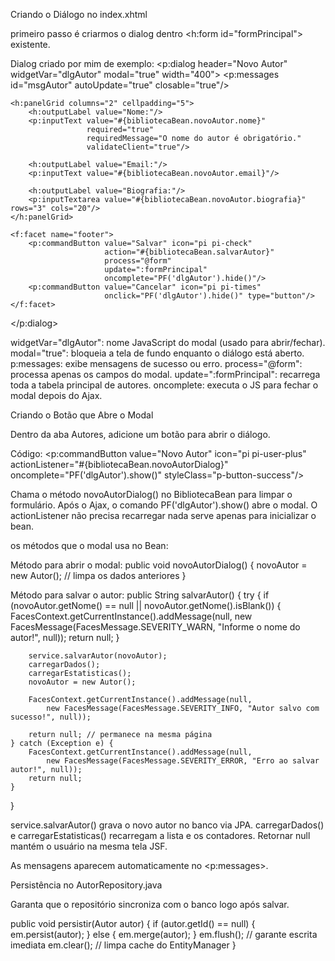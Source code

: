 Criando o Diálogo no index.xhtml

primeiro passo é criarmos o dialog dentro <h:form id="formPrincipal"> existente.

Dialog criado por mim de exemplo:
<p:dialog header="Novo Autor" widgetVar="dlgAutor" modal="true" width="400">
    <p:messages id="msgAutor" autoUpdate="true" closable="true"/>

    <h:panelGrid columns="2" cellpadding="5">
        <h:outputLabel value="Nome:"/>
        <p:inputText value="#{bibliotecaBean.novoAutor.nome}"
                     required="true"
                     requiredMessage="O nome do autor é obrigatório."
                     validateClient="true"/>

        <h:outputLabel value="Email:"/>
        <p:inputText value="#{bibliotecaBean.novoAutor.email}"/>

        <h:outputLabel value="Biografia:"/>
        <p:inputTextarea value="#{bibliotecaBean.novoAutor.biografia}" rows="3" cols="20"/>
    </h:panelGrid>

    <f:facet name="footer">
        <p:commandButton value="Salvar" icon="pi pi-check"
                         action="#{bibliotecaBean.salvarAutor}"
                         process="@form"
                         update=":formPrincipal"
                         oncomplete="PF('dlgAutor').hide()"/>
        <p:commandButton value="Cancelar" icon="pi pi-times"
                         onclick="PF('dlgAutor').hide()" type="button"/>
    </f:facet>
</p:dialog>



widgetVar="dlgAutor": nome JavaScript do modal (usado para abrir/fechar).
modal="true": bloqueia a tela de fundo enquanto o diálogo está aberto.
p:messages: exibe mensagens de sucesso ou erro.
process="@form": processa apenas os campos do modal.
update=":formPrincipal": recarrega toda a tabela principal de autores.
oncomplete: executa o JS para fechar o modal depois do Ajax.


Criando o Botão que Abre o Modal

Dentro da aba Autores, adicione um botão para abrir o diálogo.

Código:
<p:commandButton value="Novo Autor" icon="pi pi-user-plus"
                 actionListener="#{bibliotecaBean.novoAutorDialog}"
                 oncomplete="PF('dlgAutor').show()"
                 styleClass="p-button-success"/>




Chama o método novoAutorDialog() no BibliotecaBean para limpar o formulário.
Após o Ajax, o comando PF('dlgAutor').show() abre o modal.
O actionListener não precisa recarregar nada serve apenas para inicializar o bean.



os métodos que o modal usa no Bean:

Método para abrir o modal:
public void novoAutorDialog() {
    novoAutor = new Autor(); // limpa os dados anteriores
}

Método para salvar o autor:
public String salvarAutor() {
    try {
        if (novoAutor.getNome() == null || novoAutor.getNome().isBlank()) {
            FacesContext.getCurrentInstance().addMessage(null,
                new FacesMessage(FacesMessage.SEVERITY_WARN, "Informe o nome do autor!", null));
            return null;
        }

        service.salvarAutor(novoAutor);
        carregarDados();
        carregarEstatisticas();
        novoAutor = new Autor();

        FacesContext.getCurrentInstance().addMessage(null,
            new FacesMessage(FacesMessage.SEVERITY_INFO, "Autor salvo com sucesso!", null));

        return null; // permanece na mesma página
    } catch (Exception e) {
        FacesContext.getCurrentInstance().addMessage(null,
            new FacesMessage(FacesMessage.SEVERITY_ERROR, "Erro ao salvar autor!", null));
        return null;
    }
}

service.salvarAutor() grava o novo autor no banco via JPA.
carregarDados() e carregarEstatisticas() recarregam a lista e os contadores.
Retornar null mantém o usuário na mesma tela JSF.



As mensagens aparecem automaticamente no <p:messages>.

Persistência no AutorRepository.java



Garanta que o repositório sincroniza com o banco logo após salvar.

public void persistir(Autor autor) {
    if (autor.getId() == null) {
        em.persist(autor);
    } else {
        em.merge(autor);
    }
    em.flush(); // garante escrita imediata
    em.clear(); // limpa cache do EntityManager
}